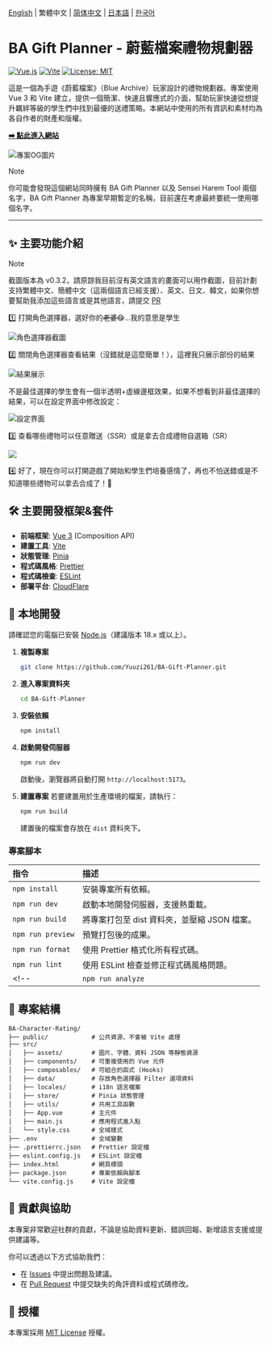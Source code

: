 <p>
  <a href="../README.md">English</a> | 
  繁體中文 | 
  <a href="./README.zh-CN.md">简体中文</a> | 
  <a href="./README.ja.md">日本語</a> |
  <a href="./README.ko.md">한국어</a>
</p>

# BA Gift Planner - 蔚藍檔案禮物規劃器

<p align="left">
  <a href="https://vuejs.org/"><img alt="Vue.js" src="https://img.shields.io/badge/Vue.js-3-4FC08D?style=flat-square"></a>
  <a href="https://vitejs.dev/"><img alt="Vite" src="https://img.shields.io/badge/Vite-6-646CFF?style=flat-square"></a>
  <a href="https://opensource.org/licenses/MIT"><img alt="License: MIT" src="https://img.shields.io/badge/License-MIT-yellow.svg?style=flat-square"></a>
</p>

這是一個為手遊《蔚藍檔案》（Blue Archive）玩家設計的禮物規劃器。專案使用 Vue 3 和 Vite 建立，提供一個簡潔、快速且響應式的介面，幫助玩家快速從想提升羈絆等級的學生們中找到最優的送禮策略。本網站中使用的所有資訊和素材均為各自作者的財產和版權。

**[➡️ 點此進入網站](https://ba-gift-planner.pages.dev/)**

![專案OG圖片](https://raw.githubusercontent.com/Yuuzi261/BA-Gift-Planner/refs/heads/main/public/og_image.webp)

> [!NOTE]
> 你可能會發現這個網站同時擁有 BA Gift Planner 以及 Sensei Harem Tool 兩個名字，BA Gift Planner 為專案早期暫定的名稱，目前還在考慮最終要統一使用哪個名字。

---

## ✨ 主要功能介紹

> [!NOTE]
> 截圖版本為 v0.3.2，請原諒我目前沒有英文語言的畫面可以用作截圖，目前計劃支持繁體中文、簡體中文（這兩個語言已經支援）、英文、日文、韓文，如果你想要幫助我添加這些語言或是其他語言，請提交 [PR](https://github.com/Yuuzi261/BA-Gift-Planner/pulls)

1️⃣ 打開角色選擇器，選好你的~~老婆😋~~...我的意思是學生

![角色選擇器截圖](./1.png)

2️⃣ 關閉角色選擇器查看結果（沒錯就是這麼簡單！），這裡我只展示部份的結果

![結果展示](./2.png)

不是最佳選擇的學生會有一個半透明+虛線邊框效果，如果不想看到非最佳選擇的結果，可以在設定界面中修改設定：

![設定界面](./3.png)

3️⃣ 查看哪些禮物可以任意贈送（SSR）或是拿去合成禮物自選箱（SR）

![](./4.png)

4️⃣ 好了，現在你可以打開遊戲了開始和學生們培養感情了，再也不怕送錯或是不知道哪些禮物可以拿去合成了！🎉

## 🛠️ 主要開發框架&套件

*   **前端框架**: [Vue 3](https://vuejs.org/) (Composition API)
*   **建置工具**: [Vite](https://vitejs.dev/)
*   **狀態管理**: [Pinia](https://pinia.vuejs.org/)
*   **程式碼風格**: [Prettier](https://prettier.io/)
*   **程式碼檢查**: [ESLint](https://eslint.org/)
*   **部署平台**: [CloudFlare](https://www.cloudflare.com/)

## 🚀 本地開發

請確認您的電腦已安裝 [Node.js](https://nodejs.org/)（建議版本 18.x 或以上）。

1.  **複製專案**
    ```bash
    git clone https://github.com/Yuuzi261/BA-Gift-Planner.git
    ```

2.  **進入專案資料夾**
    ```bash
    cd BA-Gift-Planner
    ```

3.  **安裝依賴**
    ```bash
    npm install
    ```

4.  **啟動開發伺服器**
    ```bash
    npm run dev
    ```
    啟動後，瀏覽器將自動打開 `http://localhost:5173`。

5.  **建置專案**
    若要建置用於生產環境的檔案，請執行：
    ```bash
    npm run build
    ```
    建置後的檔案會存放在 `dist` 資料夾下。

### 專案腳本
 
| 指令 | 描述 |
| :--- | :--- |
| `npm install` | 安裝專案所有依賴。 |
| `npm run dev` | 啟動本地開發伺服器，支援熱重載。 |
| `npm run build` | 將專案打包至 dist 資料夾，並壓縮 JSON 檔案。 |
| `npm run preview` | 預覽打包後的成果。 |
| `npm run format` | 使用 Prettier 格式化所有程式碼。 |
| `npm run lint` | 使用 ESLint 檢查並修正程式碼風格問題。 |
<!-- | `npm run analyze` | 執行打包分析，產生 `stats.html` 報告。 | -->

## 📁 專案結構

```
BA-Character-Rating/
├── public/            # 公共資源，不會被 Vite 處理
├── src/
│   ├── assets/        # 圖片、字體、資料 JSON 等靜態資源
│   ├── components/    # 可重複使用的 Vue 元件
│   ├── composables/   # 可組合的函式 (Hooks)
│   ├── data/          # 存放角色選擇器 Filter 選項資料
│   ├── locales/       # i18n 語言檔案
│   ├── store/         # Pinia 狀態管理
│   ├── utils/         # 共用工具函數
│   ├── App.vue        # 主元件
│   ├── main.js        # 應用程式進入點
│   └── style.css      # 全域樣式
├── .env               # 全域變數
├── .prettierrc.json   # Prettier 設定檔
├── eslint.config.js   # ESLint 設定檔
├── index.html         # 網頁標頭
├── package.json       # 專案依賴與腳本
└── vite.config.js     # Vite 設定檔
```

## 🤝 貢獻與協助

本專案非常歡迎社群的貢獻，不論是協助資料更新、錯誤回報、新增語言支援或提供建議等。

你可以透過以下方式協助我們：

*   在 [Issues](https://github.com/Yuuzi261/BA-Gift-Planner/issues) 中提出問題及建議。
*   在 [Pull Request](https://github.com/Yuuzi261/BA-Gift-Planner/pulls) 中提交缺失的角評資料或程式碼修改。

## 📄 授權

本專案採用 [MIT License](https://opensource.org/licenses/MIT) 授權。
